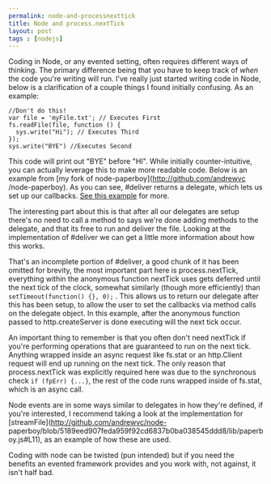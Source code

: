 ```yaml
---
permalink: node-and-processnexttick
title: Node and process.nextTick
layout: post
tags : [nodejs]
---
```


Coding in Node, or any evented setting, often requires different ways of
thinking. The primary difference being that you have to keep
track of _when_ the code you're writing
will run. I've really just started writing code in Node, below is a
clarification of a couple things I found initially confusing. As an example:

    //Don't do this! 
    var file = 'myFile.txt'; // Executes First
    fs.readFile(file, function () {
      sys.write("Hi"); // Executes Third
    });
    sys.write("BYE") //Executes Second


This code will print out "BYE" before "HI". While initially counter-intuitive,
you can actually leverage this to make more readable code. Below is an example
from [my fork of node-paperboy](http://github.com/andrewvc
/node-paperboy). As you can see, #deliver returns a delegate, which lets us
set up our callbacks. [See this example](https://gist.github.com/358221#file_paperboy_delegate_example.js) for more.

<script src="https://gist.github.com/358221.js?file=PaperboyDelegateExample.js"></script>    

The interesting part about this is that after all our delegates are setup
there's no need to call a method to says we're done adding methods to the
delegate, and that its free to run and deliver the file. Looking at the
implementation of #deliver we can get a little more information about how this
works.

<script src="https://gist.github.com/358229.js?file=node_delegate_example.js"></script>    

That's an incomplete portion of #deliver, a good chunk of it has been omitted
for brevity, the most important part here is process.nextTick, everything
within the anonymous function nextTick uses gets deferred until the next tick
of the clock, somewhat similarly (though more efficiently) than
`setTimeout(function() {}, 0);` . This allows us to return
our delegate after this has been setup, to allow the user to set the callbacks
via method calls on the delegate object. In this example, after the anonymous
function passed to http.createServer is done executing will the next tick
occur.

An important thing to remember is that you often don't need nextTick if you're
performing operations that are guaranteed to run on the next tick. Anything
wrapped inside an async request like fs.stat or an http.Client request will
end up running on the next tick. The only reason that process.nextTick was
explicitly required here was due to the synchronous check `if (fpErr) {...}`,
the rest of the code runs wrapped inside of fs.stat, which is an async call.

Node events are in some ways similar to delegates in how they're defined, if
you're interested, I recommend taking a look at the implementation
for [streamFile](http://github.com/andrewvc/node-
paperboy/blob/5189eed907feda959f92cd6837b0ba038545ddd8/lib/paperboy.js#L11),
as an example of how these are used.

Coding with node can be twisted (pun intended) but if you need the benefits an
evented framework provides and you work with, not against, it isn't half bad.

